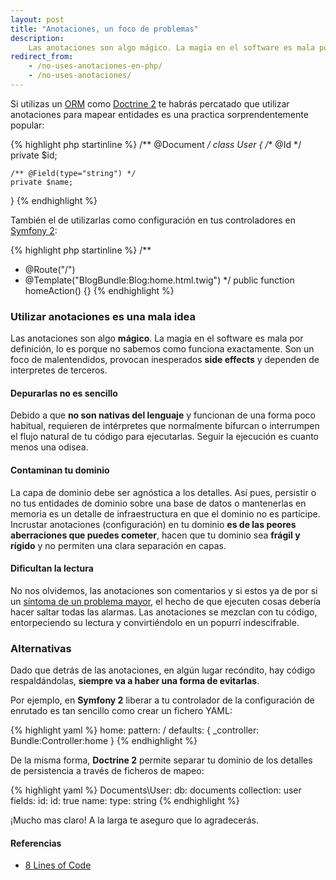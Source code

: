 ```yaml
---
layout: post
title: "Anotaciones, un foco de problemas"
description:
    Las anotaciones son algo mágico. La magia en el software es mala por definición, lo es porque no sabemos como funciona exactamente. Son un foco de malentendidos, provocan inesperados side effects y dependen de interpretes de terceros.
redirect_from:
    - /no-uses-anotaciones-en-php/
    - /no-uses-anotaciones/
---
```


Si utilizas un [ORM](http://en.wikipedia.org/wiki/Object-relational_mapping) como [Doctrine 2](http://www.doctrine-project.org/) te habrás percatado que utilizar anotaciones para mapear entidades es una practica sorprendentemente popular:

{% highlight php startinline %}
/** @Document */
class User
{
    /** @Id */
    private $id;

    /** @Field(type="string") */
    private $name;
}
{% endhighlight %}

También el de utilizarlas como configuración en tus controladores en [Symfony 2](http://symfony.com/):

{% highlight php startinline %}
/**
 * @Route("/")
 * @Template("BlogBundle:Blog:home.html.twig")
 */
public function homeAction() {}
{% endhighlight %}

### Utilizar anotaciones es una mala idea
Las anotaciones son algo **mágico**. La magia en el software es mala por definición, lo es porque no sabemos como funciona exactamente. Son un foco de malentendidos, provocan inesperados **side effects** y dependen de interpretes de terceros.

#### Depurarlas no es sencillo
Debido a que **no son nativas del lenguaje** y funcionan de una forma poco habitual, requieren de intérpretes que normalmente bifurcan o interrumpen el flujo natural de tu código para ejecutarlas. Seguir la ejecución es cuanto menos una odisea.

#### Contaminan tu dominio
La capa de dominio debe ser agnóstica a los detalles. Así pues, persistir o no tus entidades de dominio sobre una base de datos o mantenerlas en memoria es un detalle de infraestructura en que el dominio no es partícipe. Incrustar anotaciones (configuración) en tu dominio **es de las peores aberraciones que puedes cometer**, hacen que tu dominio sea **frágil y rígido** y no permiten una clara separación en capas.

#### Dificultan la lectura
No nos olvidemos, las anotaciones son comentarios y si estos ya de por si un [síntoma de un problema mayor](/comentar-codigo-una-mala-idea/), el hecho de que ejecuten cosas debería hacer saltar todas las alarmas. Las anotaciones se mezclan con tu código, entorpeciendo su lectura y convirtiéndolo en un popurrí indescifrable.

### Alternativas
Dado que detrás de las anotaciones, en algún lugar recóndito, hay código respaldándolas, **siempre va a haber una forma de evitarlas**.

Por ejemplo, en **Symfony 2** liberar a tu controlador de la configuración de enrutado es tan sencillo como crear un fichero YAML:

{% highlight yaml %}
home:
    pattern: /
    defaults: { _controller: Bundle:Controller:home }
{% endhighlight %}

De la misma forma, **Doctrine 2** permite separar tu dominio de los detalles de persistencia a través de ficheros de mapeo:

{% highlight yaml %}
Documents\User:
    db: documents
    collection: user
    fields:
        id:
            id: true
        name:
            type: string
{% endhighlight %}

¡Mucho mas claro! A la larga te aseguro que lo agradecerás.

#### Referencias

- [8 Lines of Code](http://www.infoq.com/presentations/8-lines-code-refactoring)
